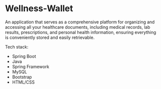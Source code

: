 # Wellness-Wallet

An application that serves as a comprehensive platform for organizing and accessing all your healthcare documents, including medical records, lab results, prescriptions, and personal health information, ensuring everything is conveniently stored and easily retrievable.

Tech stack:
- Spring Boot
- Java
- Spring Framework
- MySQL
- Bootstrap
- HTML/CSS
